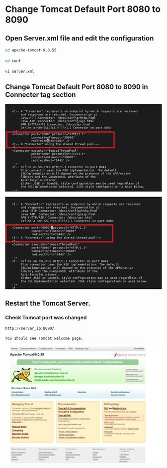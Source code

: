 # Change Tomcat Default Port 8080 to 8090

## Open Server.xml file and edit the configuration

```sh
cd apache-tomcat-9.0.55

cd conf

vi server.xml
```
## Change Tomcat Default Port 8080 to 8090 in Connecter tag section

![port value](images/4.png)

![port value](images/5.png)

## Restart the Tomcat Server.

### Check Tomcat port was changed
```
http://server_ip:8090/

You should see Tomcat welcome page.
```

![welcome](images/3.png)